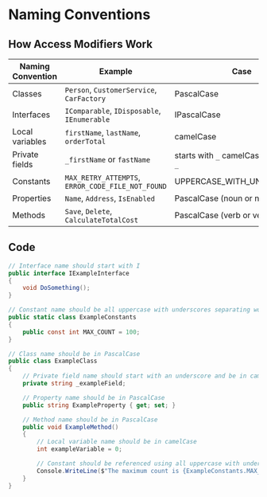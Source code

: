 # Naming Conventions

## How Access Modifiers Work

| Naming Convention | Example | Case |
| --- | --- | --- |
| Classes | `Person`, `CustomerService`, `CarFactory` | PascalCase |
| Interfaces | `IComparable`, `IDisposable`, `IEnumerable` | IPascalCase |
| Local variables | `firstName`, `lastName`, `orderTotal` | camelCase |
| Private fields | `_firstName` or `fastName` | starts with `_` camelCase or without `_` |
| Constants | `MAX_RETRY_ATTEMPTS`, `ERROR_CODE_FILE_NOT_FOUND` | UPPERCASE_WITH_UNDERSCORES |
| Properties | `Name`, `Address`, `IsEnabled` | PascalCase (noun or noun phrase) |
| Methods | `Save`, `Delete`, `CalculateTotalCost` | PascalCase (verb or verb phrase) |

## Code

```C#
// Interface name should start with I
public interface IExampleInterface
{
    void DoSomething();
}

// Constant name should be all uppercase with underscores separating words
public static class ExampleConstants
{
    public const int MAX_COUNT = 100;
}

// Class name should be in PascalCase
public class ExampleClass
{
    // Private field name should start with an underscore and be in camelCase
    private string _exampleField;

    // Property name should be in PascalCase
    public string ExampleProperty { get; set; }

    // Method name should be in PascalCase
    public void ExampleMethod()
    {
        // Local variable name should be in camelCase
        int exampleVariable = 0;

        // Constant should be referenced using all uppercase with underscores separating words
        Console.WriteLine($"The maximum count is {ExampleConstants.MAX_COUNT}");
    }
}
```